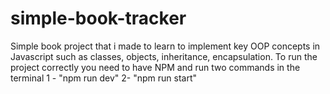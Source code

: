 # simple-book-tracker
Simple book project that i made to learn to implement key OOP concepts in Javascript such as classes, objects, inheritance, encapsulation.
To run the project correctly you need to have NPM and run two commands in the terminal
1 - "npm run dev" 
2- "npm run start"
